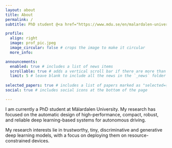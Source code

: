 ```yaml
---
layout: about
title: About
permalink: /
subtitle: PhD student @<a href="https://www.mdu.se/en/malardalen-university">Mälardalen University</a>.

profile:
  align: right
  image: prof_pic.jpeg
  image_circular: false # crops the image to make it circular
  more_info: 

announcements:
  enabled: true # includes a list of news items
  scrollable: true # adds a vertical scroll bar if there are more than 3 news items
  limit: 5 # leave blank to include all the news in the `_news` folder
  
selected_papers: true # includes a list of papers marked as "selected={true}"
social: true # includes social icons at the bottom of the page

---
```


I am currently a PhD student at Mälardalen University.
My research has focused on the automatic design of high-performance, compact, robust, and reliable deep learning-based systems for autonomous driving.

My research interests lie in trustworthy, tiny, discriminative and generative deep learning models, with a focus on deploying them on resource-constrained devices.

